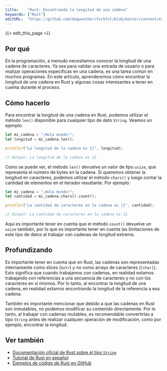 ```yaml
---
title:    "Rust: Encontrando la longitud de una cadena"
keywords: ["Rust"]
editURL:  "https://github.com/dogweather/forkful/blob/master/content/es/rust/finding-the-length-of-a-string.md"
---
```


{{< edit_this_page >}}

## Por qué

En la programación, a menudo necesitamos conocer la longitud de una cadena de caracteres. Ya sea para validar una entrada de usuario o para realizar operaciones específicas en una cadena, es una tarea común en muchos programas. En este artículo, aprenderemos cómo encontrar la longitud de una cadena en Rust y algunas cosas interesantes a tener en cuenta durante el proceso.

## Cómo hacerlo

Para encontrar la longitud de una cadena en Rust, podemos utilizar el método `len()` disponible para cualquier tipo de dato `String`. Veamos un ejemplo:

```Rust
let mi_cadena = "¡Hola mundo!";
let longitud = mi_cadena.len();

println!("La longitud de la cadena es {}", longitud);

// Output: La longitud de la cadena es 12
```

Como se puede ver, el método `len()` devuelve un valor de tipo `usize`, que representa el número de bytes en la cadena. Si queremos obtener la longitud en caracteres, podemos utilizar el método `chars()` y luego contar la cantidad de elementos en el iterador resultante. Por ejemplo:

```Rust
let mi_cadena = "¡Hola mundo!";
let cantidad = mi_cadena.chars().count();

println!("La cantidad de caracteres en la cadena es {}", cantidad);

// Output: La cantidad de caracteres en la cadena es 11
```

Aquí es importante tener en cuenta que el método `count()` devuelve un `usize` también, por lo que es importante tener en cuenta las limitaciones de este tipo de datos al trabajar con cadenas de longitud extrema.

## Profundizando

Es importante tener en cuenta que en Rust, las cadenas son representadas internamente como slices (`&str`) y no como arrays de caracteres (`[char]`). Esto significa que cuando trabajamos con cadenas, en realidad estamos trabajando con referencias a una secuencia de caracteres y no con los caracteres en sí mismos. Por lo tanto, al encontrar la longitud de una cadena, en realidad estamos encontrando la longitud de la referencia a esa cadena.

También es importante mencionar que debido a que las cadenas en Rust son inmutables, no podemos modificar su contenido directamente. Por lo tanto, al trabajar con cadenas mutables, es recomendable convertirlas a tipo `String` antes de realizar cualquier operación de modificación, como por ejemplo, encontrar la longitud.

## Ver también

- [Documentación oficial de Rust sobre el tipo `String`](https://doc.rust-lang.org/std/string/index.html)
- [Tutorial de Rust en español](https://www.rust-lang.org/es-ES/learn/get-started)
- [Ejemplos de código de Rust en GitHub](https://github.com/rust-lang/rust-by-example)